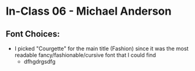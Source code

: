 # In-Class 06 - Michael Anderson

## Font Choices:
- I picked "Courgette" for the main title (Fashion) since it was the most readable fancy/fashionable/cursive font that I could find 
	- dfhgdrgsdfg
